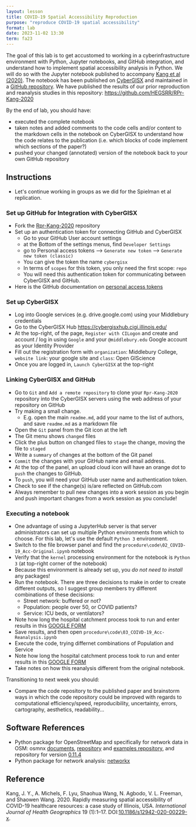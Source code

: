 ```yaml
---
layout: lesson
title: COVID-19 Spatial Accessibility Reproduction
purpose: "reproduce COVID-19 spatial accessibility"
format: lab
date: 2023-11-02 13:30
term: fa23
---
```


The goal of this lab is to get accustomed to working in a cyberinfrastructure environment with Python, Jupyter notebooks, and GitHub integration, and understand how to implement spatial accessibility analysis in Python.
We will do so with the Jupyter notebook published to accompany [Kang et al (2020)](https://doi.org/10.1186/s12942-020-00229-x).
The notebook has been published on [CyberGISX](https://cybergisxhub.cigi.illinois.edu/notebook/rapidly-measuring-spatial-accessibility-of-covid-19-healthcare-resources-a-case-study-of-illinois-usa/) and maintained in a [GitHub repository](https://github.com/cybergis/COVID-19AccessibilityNotebook).
We have published the results of our prior reproduction and reanalysis studies in this repository: <https://github.com/HEGSRR/RPr-Kang-2020>

By the end of lab, you should have:
- executed the complete notebook
- taken notes and added comments to the code cells and/or content to the markdown cells in the notebook on CyberGISX to understand how the code relates to the publication (i.e. which blocks of code implement which sections of the paper?)
- pushed your changed (annotated) version of the notebook back to your own GitHub repository

## Instructions

- Let's continue working in groups as we did for the Spielman et al replication.

### Set up GitHub for Integration with CyberGISX

- Fork the [Rpr-Kang-2020](https://github.com/HEGSRR/RPr-Kang-2020) repository 
- Set up an authentication token for connecting GitHub and CyberGISX
    - Go to your GitHub User account settings
    - at the Bottom of the settings menus, find `Developer Settings`
    - go to Personal access tokens --> `Generate new token` --> `Generate new token (classic)` 
    - You can give the token the name `cybergisx`
    - In terms of `scopes` for this token, you only need the first scope: `repo`
    - You will need this authentication token for communicating between CyberGISX and GitHub.
- Here is the GitHub documentation on [personal access tokens](https://docs.github.com/en/authentication/keeping-your-account-and-data-secure/managing-your-personal-access-tokens)

### Set up CyberGISX

- Log into Google services (e.g. drive.google.com) using your Middlebury credentials
- Go to the CyberGISX Hub <https://cybergisxhub.cigi.illinois.edu/>
- At the top-right, of the page, `Register with CILogon` and create and account / log in using `Google` and your `@middlebury.edu` Google account as your Identity Provider
- Fill out the registration form with `organization`: Middlebury College, `website link`: your google site and `class`: Open GIScience
- Once you are logged in, `Launch CyberGISX` at the top-right

### Linking CyberGISX and GitHub

- Go to `Git` and `Add a remote repository` to clone your `Rpr-Kang-2020` repository into the CyberGISX servers using the web address of your repository on GitHub
- Try making a small change.
  - E.g. open the main `readme.md`, add your name to the list of authors, and save `readme.md` as a markdown file
- Open the `Git` panel from the Git icon at the left
- The Git menu shows `changed` files 
- Click the plus button on changed files to `stage` the change, moving the file to `staged`
- Write a `summary` of changes at the bottom of the Git panel
- `Commit` the changes with your GitHub name and email address.
- At the top of the panel, an upload cloud icon will have an orange dot to `push` the changes to GitHub.
- To `push`, you will need your GitHub user name and authentication token.
- Check to see if the change(s) is/are reflected on GitHub.com
- Always remember to pull new changes into a work session as you begin and push important changes from a work session as you conclude!

### Executing a notebook

- One advantage of using a JupyterHub server is that server administrators can set up multiple Python environments from which to choose. For this lab, let's use the default `Python 3` environment.
- Switch to the file browser panel and find the `procedure\code\02_COVID-19_Acc-Original.ipynb` notebook
- Verify that the `kernel` processing environment for the notebook is `Python 3` (at top-right corner of the notebook)
- Because this environment is already set up, you *do not need to install* any packages!
- Run the notebook. There are three decisions to make in order to create different outputs, so I suggest group members try different combinations of these decisions:
  - Street network: buffered or not?
  - Population: people over 50, or COVID patients?
  - Service: ICU beds, or ventilators?
- Note how long the hospital catchment process took to run and enter results in this [GOOGLE FORM](https://forms.gle/i1Hk3qZdFMhwk2nj7)
- Save results, and then open `procedure\code\03_COIVD-19_Acc-Reanalysis.ipynb`
- Execute the code, trying differnet combinations of Population and Service
- Note how long the hospital catchment process took to run and enter results in this [GOOGLE FORM](https://forms.gle/i1Hk3qZdFMhwk2nj7) 
- Take notes on how this reanalysis different from the original notebook.

Transitioning to next week you should:
- Compare the code repository to the published paper and brainstorm ways in which the code repository could be improved with regards to computational efficiency/speed, reproducibility, uncertainty, errors, cartography, aesthetics, readability...

 ## Software References

- Python package for OpenStreetMap and specifically for network data in OSM: osmnx [documents](https://osmnx.readthedocs.io/en/stable/), [repository](https://github.com/gboeing/osmnx) and [examples repository](https://github.com/gboeing/osmnx-examples), and repository for version [0.11.4](https://github.com/gboeing/osmnx/releases/tag/v0.11.4)
- Python package for network analysis: [networkx](https://networkx.org/)

## Reference

Kang, J. Y., A. Michels, F. Lyu, Shaohua Wang, N. Agbodo, V. L. Freeman, and Shaowen Wang. 2020. Rapidly measuring spatial accessibility of COVID-19 healthcare resources: a case study of Illinois, USA. *International Journal of Health Geographics* 19 (1):1–17. DOI:[10.1186/s12942-020-00229-x](https://doi.org/10.1186/s12942-020-00229-x).
